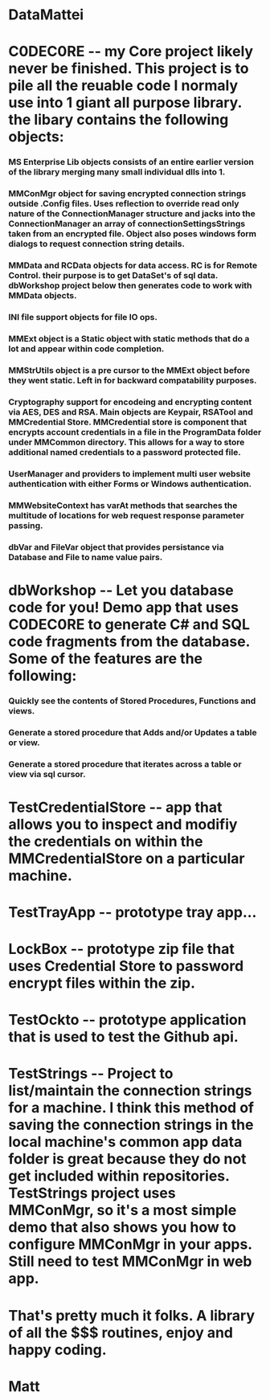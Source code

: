 # DataMattei


# C0DEC0RE -- my Core project likely never be finished.  This project is to pile all the reuable code I normaly use into 1 giant all purpose library.  the libary contains the following objects:
  ### MS Enterprise Lib objects consists of an entire earlier version of the library merging many small individual dlls into 1.  
  ### MMConMgr object for saving encrypted connection strings outside .Config files.  Uses reflection to override read only nature of the ConnectionManager structure and jacks into the ConnectionManager an array of connectionSettingsStrings taken from an encrypted file.  Object also poses windows form dialogs to request connection string details.  
  ### MMData and RCData objects for data access.  RC is for Remote Control.  their purpose is to get DataSet's of sql data.  dbWorkshop project below then generates code to work with MMData objects. 
  ### INI file support objects for file IO ops.
  ### MMExt object is a Static object with static methods that do a lot and appear within code completion.
  ### MMStrUtils object is a pre cursor to the MMExt object before they went static.  Left in for backward compatability purposes.
  ### Cryptography support for encodeing and encrypting content via AES, DES and RSA.  Main objects are Keypair, RSATool and MMCredential Store.  MMCredential store is component that encrypts account credentials in a file in the ProgramData folder under MMCommon directory.  This allows for a way to store additional named credentials to a password protected file.  
  ### UserManager and providers to implement multi user website authentication with either Forms or Windows authentication.
  ### MMWebsiteContext has varAt methods that searches the multitude of locations for web request response parameter passing.
  ### dbVar and FileVar object that provides persistance via Database and File to name value pairs. 


# dbWorkshop -- Let you database code for you!  Demo app that uses C0DEC0RE to generate C# and SQL code fragments from the database.  Some of the features are the following:  
  ### Quickly see the contents of Stored Procedures, Functions and views.
  ### Generate a stored procedure that Adds and/or Updates a table or view.
  ### Generate a stored procedure that iterates across a table or view via sql cursor.

# TestCredentialStore -- app that allows you to inspect and modifiy the credentials on within the MMCredentialStore on a particular machine. 

# TestTrayApp -- prototype tray app...
# LockBox -- prototype zip file that uses Credential Store to password encrypt files within the zip. 
# TestOckto  -- prototype application that is used to test the Github api.

# TestStrings -- Project to list/maintain the connection strings for a machine.  I think this method of saving the connection strings in the local machine's common app data folder is great because they do not get included within repositories.  TestStrings project uses MMConMgr, so it's a most simple demo that also shows you how to configure MMConMgr in your apps.  Still need to test MMConMgr in web app.



# That's pretty much it folks.  A library of all the $$$ routines, enjoy and happy coding.

# Matt
